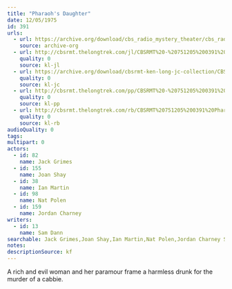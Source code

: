 ```yaml
---
title: "Pharaoh's Daughter"
date: 12/05/1975
id: 391
urls: 
  - url: https://archive.org/download/cbs_radio_mystery_theater/cbs_radio_mystery_theater-0351-0400.zip/cbs_radio_mystery_theater-0351-0400%2Fcbsrmt_0391_pharoahs_daughter.mp3
    source: archive-org
  - url: http://cbsrmt.thelongtrek.com/jl/CBSRMT%20-%20751205%200391%20Pharoah%27s%20Daughter_jl.mp3
    quality: 0
    source: kl-jl
  - url: https://archive.org/download/cbsrmt-ken-long-jc-collection/CBSRMT - 751205 0391 Pharaoh 's Daughter vbr fb2_jc.mp3
    quality: 0
    source: kl-jc
  - url: http://cbsrmt.thelongtrek.com/pp/CBSRMT%20-%20751205%200391%20Pharoah%27s%20Daughter_pp.mp3
    quality: 0
    source: kl-pp
  - url: http://cbsrmt.thelongtrek.com/rb/CBSRMT%20751205%200391%20Pharaoh%27s%20Daughter_wuwm%20repeat%20from%205_15_76.mp3
    quality: 0
    source: kl-rb
audioQuality: 0
tags: 
multipart: 0
actors:  
  - id: 82
    name: Jack Grimes  
  - id: 155
    name: Joan Shay  
  - id: 38
    name: Ian Martin  
  - id: 98
    name: Nat Polen  
  - id: 159
    name: Jordan Charney
writers:  
  - id: 13
    name: Sam Dann
searchable: Jack Grimes,Joan Shay,Ian Martin,Nat Polen,Jordan Charney Sam Dann
notes: 
descriptionSource: kf
---
```

A rich and evil woman and her paramour frame a harmless drunk for the murder of a cabbie.